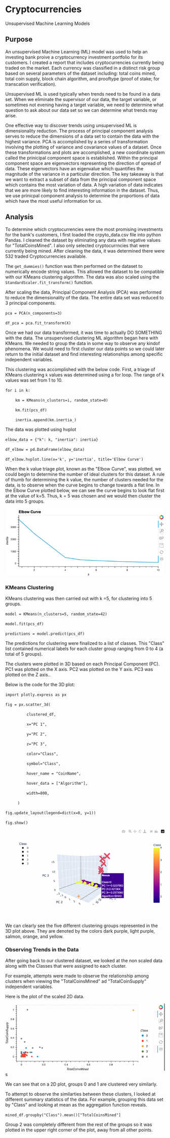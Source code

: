 # Cryptocurrencies
Unsupervised Machine Learning Models

## Purpose
An unsupervised Machine Learning (ML) model was used to help an investing bank proive a cryptocurrency investment portfolio for its customers.
I created a report that includes cryptocurrencies currently being traded on the market. Each currency was classified in a distinct risk group
based on several parameters of the dataset including: total coins mined, total coin supply, block chain algorithm, and prooftype (proof of stake; for transcation verification).

Unsupervised ML is used typically when trends need to be found in a data set. When we eliminate the supervisor of our data, the target variable, or sometimes not evening having a target variable,
we need to determine what question to ask about our data set so we can determine what trends may arise.

One effective way to discover trends using unsupervised ML is dimensionality reduction.
The process of principal component analysis serves to reduce the dimensions of a data set to contain the data with the highest variance.
PCA is accomplished by a series of transformation involving the plotting of variance and covariance values of a dataset.
Once these transformations and plots are accomplished, a new coordinate system called the prinicipal component space is established.
Within the principal component space are eigenvectors representing the direction of spread of data. These eigenvectors have an eigenvalue which quantifies
the magnitude of the variance in a particular direction.
The key takeaway is that we want to extract a subset of data from the principal component space which contains the most variation of data.
A high variation of data indicates that we are more likely to find interesting information in the dataset.
Thus, we use prinicpal component analysis to determine the proportions of data which have the most useful information for us.


## Analysis

To determine which cryptocurrencies were the most promising investments for the bank's customers, I first loaded the crpyto_data.csv file into python Pandas.
I cleaned the dataset by eliminating any data with negative values for "TotalCoinsMined". I also only selected cryptocurrncies that were currently being mined.
After cleaning the data, it was determined there were 532 traded Cryptocurrencies available.

The `get_dummies()` function was then performed on the dataset to numerically encode string values. This allowed the dataset to be compatible with our KMeans clustering algorithm.
The data was also scaled using the `StandardScaler.fit_transform()` function.

After scaling the data, Principal Component Analysis (PCA) was performed to reduce the dimensionality of the data.
The entire data set was reduced to 3 principal components. 

`pca = PCA(n_components=3)`

`df_pca = pca.fit_transform(X)`

Once we had our data transformed, it was time to actually DO SOMETHING with the data.
The unsupervised clustering ML algorithm began here with KMeans. We needed to group the data in some way to observe any kindof phenomena.
We would need to first cluster our data points so we could later return to the initial dataset and find interesting relationships among specific independent variables.

This clustering was accomplished with the below code.
First, a triage of KMeans clustering `k` values was determined using a for loop. The range of k values was set from 1 to 10.

`for i in k:`

&nbsp;&nbsp;&nbsp;&nbsp;&nbsp;&nbsp;&nbsp;&nbsp;`km = KMeans(n_clusters=i, random_state=0)`

&nbsp;&nbsp;&nbsp;&nbsp;&nbsp;&nbsp;&nbsp;&nbsp;`km.fit(pcs_df)`

&nbsp;&nbsp;&nbsp;&nbsp;&nbsp;&nbsp;&nbsp;&nbsp;`inertia.append(km.inertia_)`

The data was plotted using hvplot

`elbow_data = {"k": k, "inertia": inertia}`

`df_elbow = pd.DataFrame(elbow_data)`


`df_elbow.hvplot.line(x='k', y='inertia', title='Elbow Curve')`

When the k value triage plot, known as the "Elbow Curve", was plotted, we could begin to determine the number of ideal clusters for this dataset.
A rule of thumb for determining the k value, the number of clusters needed for the data, is to observe when the curve begins to change towards a flat line.
In the Elbow Curve plotted below, we can see the curve begins to look flat first at the value of k=5.
Thus, k = 5 was chosen and we would then cluster the data into 5 groups.

![elbow_curve](https://github.com/willmino/Cryptocurrencies/blob/main/images/elbow_curve.png)

### KMeans Clustering

KMeans clustering was then carried out with k =5, for  clustering into 5 groups.

`model = KMeans(n_clusters=5, random_state=42)`

`model.fit(pcs_df)`

`predictions = model.predict(pcs_df)`

The predictions for clustering were finalized to a list of classes. This "Class" list contained numerical labels for each cluster group
ranging from 0 to 4 (a total of 5 groups).

The clusters were plotted in 3D based on each Principal Component (PC). PC1 was plotted on the X axis. PC2 was plotted on the Y axis. PC3 was plotted on the Z axis..

Below is the code for the 3D plot:

`import plotly.express as px`

`fig = px.scatter_3d(`

&nbsp;&nbsp;&nbsp;&nbsp;&nbsp;&nbsp;&nbsp;&nbsp;`     clustered_df,`

&nbsp;&nbsp;&nbsp;&nbsp;&nbsp;&nbsp;&nbsp;&nbsp;`     x="PC 1",`

&nbsp;&nbsp;&nbsp;&nbsp;&nbsp;&nbsp;&nbsp;&nbsp;`     y="PC 2",`

&nbsp;&nbsp;&nbsp;&nbsp;&nbsp;&nbsp;&nbsp;&nbsp;`     z="PC 3",`

&nbsp;&nbsp;&nbsp;&nbsp;&nbsp;&nbsp;&nbsp;&nbsp;`     color="Class",`

&nbsp;&nbsp;&nbsp;&nbsp;&nbsp;&nbsp;&nbsp;&nbsp;`     symbol="Class",`

&nbsp;&nbsp;&nbsp;&nbsp;&nbsp;&nbsp;&nbsp;&nbsp;`     hover_name = "CoinName",`

&nbsp;&nbsp;&nbsp;&nbsp;&nbsp;&nbsp;&nbsp;&nbsp;`     hover_data = ["Algorithm"],`

&nbsp;&nbsp;&nbsp;&nbsp;&nbsp;&nbsp;&nbsp;&nbsp;`     width=800,`

&nbsp;&nbsp;&nbsp;&nbsp;&nbsp;&nbsp;&nbsp;&nbsp;` )`

`fig.update_layout(legend=dict(x=0, y=1))`

`fig.show()`


![3D_plot](https://github.com/willmino/Cryptocurrencies/blob/main/images/3D_plot.png)

We can clearly see the five different clustering groups represented in the 3D plot above. 
They are denoted by the colors dark purple, light purple, salmon, orange, and yellow.

### Observing Trends in the Data

After going back to our clustered dataset, we looked at the non scaled data along with the Classes that were assigned to each cluster.

For example, attempts were made to observe the relationship among clusters when viewing the "TotalCoinsMined" ad "TotalCoinSupply" independent variables.

Here is the plot of the scaled 2D data.

![2D_plot](https://github.com/willmino/Cryptocurrencies/blob/main/images/2D_plot.png)s

We can see that on a 2D plot, groups 0 and 1 are clustered very similarly.

To attempt to observe the similarties between these clusters, I looked at different summary statistics of the data.
For example, grouping this data set by "Class" and looking at mean as the aggregation function reveals.

`mined_df.groupby("Class").mean()["TotalCoinsMined"]`



Group 2 was completely different from the rest of the groups so it was plotted in the upper right corner of the plot, away from all other points.